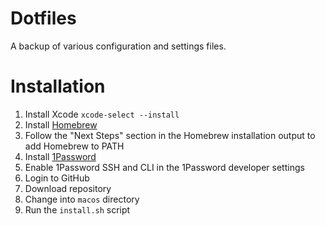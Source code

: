 # Dotfiles

A backup of various configuration and settings files.

# Installation

1. Install Xcode `xcode-select --install`
1. Install [Homebrew](https://brew.sh)
1. Follow the "Next Steps" section in the Homebrew installation output to add Homebrew to PATH
1. Install [1Password](https://formulae.brew.sh/cask/1password)
1. Enable 1Password SSH and CLI in the 1Password developer settings
1. Login to GitHub
1. Download repository
1. Change into `macos` directory
1. Run the `install.sh` script
